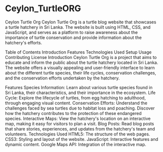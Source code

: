 # Ceylon_TurtleORG

Ceylon Turtle Org
Ceylon Turtle Org is a turtle blog website that showcases a turtle hatchery in Sri Lanka. The website is built using HTML, CSS, and JavaScript, and serves as a platform to raise awareness about the importance of turtle conservation and provide information about the hatchery's efforts.

Table of Contents
Introduction
Features
Technologies Used
Setup
Usage
Contributing
License
Introduction
Ceylon Turtle Org is a project that aims to educate and inform the public about the turtle hatchery located in Sri Lanka. The website offers a visually appealing and user-friendly interface to learn about the different turtle species, their life cycles, conservation challenges, and the conservation efforts undertaken by the hatchery.

Features
Species Information: Learn about various turtle species found in Sri Lanka, their characteristics, and their importance in the ecosystem.
Life Cycle: Explore the lifecycle of turtles, from egg hatching to adulthood, through engaging visual content.
Conservation Efforts: Understand the challenges faced by sea turtles due to habitat loss and poaching. Discover how the hatchery contributes to the protection of these endangered species.
Interactive Maps: View the hatchery's location on an interactive map, making it easy for visitors to plan a visit.
Blog Posts: Read blog posts that share stories, experiences, and updates from the hatchery's team and volunteers.
Technologies Used
HTML5: The structure of the web pages.
CSS3: Styling and layout of the website.
JavaScript: Interactive features and dynamic content.
Google Maps API: Integration of the interactive map.

